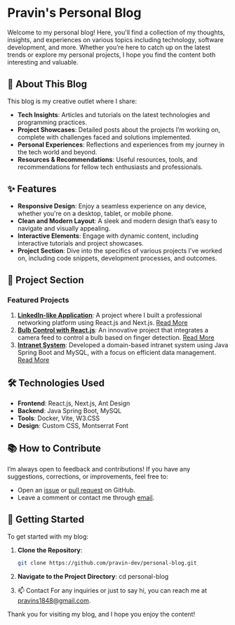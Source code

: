 # Pravin's Personal Blog

Welcome to my personal blog! Here, you'll find a collection of my thoughts, insights, and experiences on various topics including technology, software development, and more. Whether you’re here to catch up on the latest trends or explore my personal projects, I hope you find the content both interesting and valuable.

## 🚀 About This Blog

This blog is my creative outlet where I share:
- **Tech Insights**: Articles and tutorials on the latest technologies and programming practices.
- **Project Showcases**: Detailed posts about the projects I’m working on, complete with challenges faced and solutions implemented.
- **Personal Experiences**: Reflections and experiences from my journey in the tech world and beyond.
- **Resources & Recommendations**: Useful resources, tools, and recommendations for fellow tech enthusiasts and professionals.

## ✨ Features

- **Responsive Design**: Enjoy a seamless experience on any device, whether you're on a desktop, tablet, or mobile phone.
- **Clean and Modern Layout**: A sleek and modern design that’s easy to navigate and visually appealing.
- **Interactive Elements**: Engage with dynamic content, including interactive tutorials and project showcases.
- **Project Section**: Dive into the specifics of various projects I’ve worked on, including code snippets, development processes, and outcomes.

## 📂 Project Section

### Featured Projects

1. **[LinkedIn-like Application](#)**: A project where I built a professional networking platform using React.js and Next.js. [Read More](#)
2. **[Bulb Control with React.js](#)**: An innovative project that integrates a camera feed to control a bulb based on finger detection. [Read More](#)
3. **[Intranet System](#)**: Developed a domain-based intranet system using Java Spring Boot and MySQL, with a focus on efficient data management. [Read More](#)

## 🛠️ Technologies Used

- **Frontend**: React.js, Next.js, Ant Design
- **Backend**: Java Spring Boot, MySQL
- **Tools**: Docker, Vite, W3.CSS
- **Design**: Custom CSS, Montserrat Font

## 📚 How to Contribute

I’m always open to feedback and contributions! If you have any suggestions, corrections, or improvements, feel free to:
- Open an [issue](#) or [pull request](#) on GitHub.
- Leave a comment or contact me through [email](mailto:pravins1848@gmail.com).

## 🚀 Getting Started

To get started with my blog:
1. **Clone the Repository**:
   ```bash
   git clone https://github.com/pravin-dev/personal-blog.git


2. **Navigate to the Project Directory**:
cd personal-blog


3. 📫 Contact
For any inquiries or just to say hi, you can reach me at pravins1848@gmail.com.

Thank you for visiting my blog, and I hope you enjoy the content!






